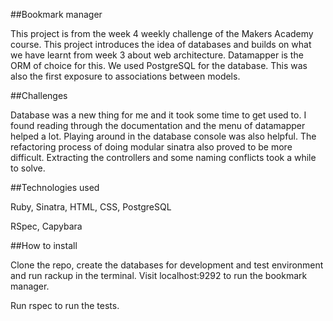 ##Bookmark manager

This project is from the week 4 weekly challenge of the Makers Academy course.
This project introduces the idea of databases and builds on what we have learnt
from week 3 about web architecture. Datamapper is the ORM of choice for this. We
used PostgreSQL for the database. This was also the first exposure to
associations between models.

##Challenges

Database was a new thing for me and it took some time to get used to. I found
reading through the documentation and the menu of datamapper helped a lot.
Playing around in the database console was also helpful. The refactoring process
of doing modular sinatra also proved to be more difficult. Extracting the
controllers and some naming conflicts took a while to solve.

##Technologies used

Ruby, Sinatra, HTML, CSS, PostgreSQL

RSpec, Capybara


##How to install

Clone the repo, create the databases for development and test environment and
run rackup in the terminal. Visit localhost:9292 to run the bookmark manager.

Run rspec to run the tests.
